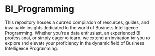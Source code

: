 # BI_Programming
This repository houses a  curated compilation of resources, guides, and invaluable insights dedicated to the world of Business Intelligence Programming. Whether you're a data enthusiast, an experienced BI professional, or simply eager to learn, we extend an invitation for you to explore and elevate your proficiency in the dynamic field of Business Intelligence Programming.
